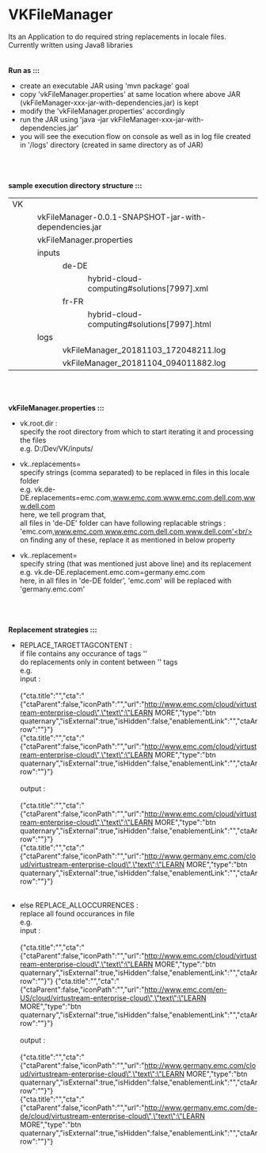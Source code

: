 # VKFileManager
Its an Application to do required string replacements in locale files.
Currently written using Java8 libraries
<br/>
<br/>
<br/>
<b>Run as ::: </b>
- create an executable JAR using 'mvn package' goal
- copy 'vkFileManager.properties' at same location where above JAR (vkFileManager-xxx-jar-with-dependencies.jar) is kept
- modify the 'vkFileManager.properties' accordingly
- run the JAR using 'java -jar vkFileManager-xxx-jar-with-dependencies.jar'
- you will see the execution flow on console as well as in log file created in '/logs' directory (created in same directory as of JAR)
<br/>
<br/>
<br/>
<b>sample execution directory structure ::: </b><br/>
<table>
	<tr>
		<td colspan="1" align="left">VK</td>
		<td colspan="3" align="left">&nbsp;&nbsp;&nbsp;&nbsp;&nbsp;&nbsp;&nbsp;&nbsp;</td>
	</tr>
	<tr>
		<td colspan="1" align="left">&nbsp;&nbsp;&nbsp;&nbsp;&nbsp;&nbsp;&nbsp;&nbsp;</td>
		<td colspan="3" align="left">vkFileManager-0.0.1-SNAPSHOT-jar-with-dependencies.jar</td>
	</tr>
	<tr>
		<td colspan="1" align="left">&nbsp;&nbsp;&nbsp;&nbsp;&nbsp;&nbsp;&nbsp;&nbsp;</td>
		<td colspan="3" align="left">vkFileManager.properties</td>
	</tr>
	<tr>
		<td colspan="1" align="left">&nbsp;&nbsp;&nbsp;&nbsp;&nbsp;&nbsp;&nbsp;&nbsp;</td>
		<td colspan="3" align="left">inputs</td>
	</tr>
	<tr>
		<td colspan="1" align="left">&nbsp;&nbsp;&nbsp;&nbsp;&nbsp;&nbsp;&nbsp;&nbsp;</td>
		<td colspan="1" align="left">&nbsp;&nbsp;&nbsp;&nbsp;&nbsp;&nbsp;&nbsp;&nbsp;</td>
		<td colspan="2" align="left">de-DE</td>
	</tr>
	<tr>
		<td colspan="1" align="left">&nbsp;&nbsp;&nbsp;&nbsp;&nbsp;&nbsp;&nbsp;&nbsp;</td>
		<td colspan="1" align="left">&nbsp;&nbsp;&nbsp;&nbsp;&nbsp;&nbsp;&nbsp;&nbsp;</td>
		<td colspan="1" align="left">&nbsp;&nbsp;&nbsp;&nbsp;&nbsp;&nbsp;&nbsp;&nbsp;</td>
		<td colspan="1" align="left">hybrid-cloud-computing#solutions[7997].xml</td>
	</tr>
	<tr>
		<td colspan="1" align="left">&nbsp;&nbsp;&nbsp;&nbsp;&nbsp;&nbsp;&nbsp;&nbsp;</td>
		<td colspan="1" align="left">&nbsp;&nbsp;&nbsp;&nbsp;&nbsp;&nbsp;&nbsp;&nbsp;</td>
		<td colspan="2" align="left">fr-FR</td>
	</tr>
	<tr>
		<td colspan="1" align="left">&nbsp;&nbsp;&nbsp;&nbsp;&nbsp;&nbsp;&nbsp;&nbsp;</td>
		<td colspan="1" align="left">&nbsp;&nbsp;&nbsp;&nbsp;&nbsp;&nbsp;&nbsp;&nbsp;</td>
		<td colspan="1" align="left">&nbsp;&nbsp;&nbsp;&nbsp;&nbsp;&nbsp;&nbsp;&nbsp;</td>
		<td colspan="1" align="left">hybrid-cloud-computing#solutions[7997].html</td>
	</tr>
	<tr>
		<td colspan="1" align="left">&nbsp;&nbsp;&nbsp;&nbsp;&nbsp;&nbsp;&nbsp;&nbsp;</td>
		<td colspan="3" align="left">logs</td>
	</tr>
	<tr>
		<td colspan="1" align="left">&nbsp;&nbsp;&nbsp;&nbsp;&nbsp;&nbsp;&nbsp;&nbsp;</td>
		<td colspan="1" align="left">&nbsp;&nbsp;&nbsp;&nbsp;&nbsp;&nbsp;&nbsp;&nbsp;</td>
		<td colspan="2" align="left">vkFileManager_20181103_172048211.log</td>
	</tr>
	<tr>
		<td colspan="1" align="left">&nbsp;&nbsp;&nbsp;&nbsp;&nbsp;&nbsp;&nbsp;&nbsp;</td>
		<td colspan="1" align="left">&nbsp;&nbsp;&nbsp;&nbsp;&nbsp;&nbsp;&nbsp;&nbsp;</td>
		<td colspan="2" align="left">vkFileManager_20181104_094011882.log</td>
	</tr>
	</table>
<br/>
<br/>
<br/>
<b>vkFileManager.properties ::: </b>

- vk.root.dir : <br/>
	specify the root directory from which to start iterating it and processing the files<br/>
	e.g. D:/Dev/VK/inputs/<br/>
	
- vk.<folder name>.replacements=<comma separated replacement texts><br/>
	specify strings (comma separated) to be replaced in files in this locale folder<br/>
	e.g. vk.de-DE.replacements=emc.com,www.emc.com,www.emc.com,dell.com,www.dell.com<br/>
		here, we tell program that, <br/>
		all files in 'de-DE' folder can have following replacable strings : 'emc.com,www.emc.com,www.emc.com,dell.com,www.dell.com'<br/>
		on finding any of these, replace it as mentioned in below property<br/>
		
- vk.<folder name>.replacement<text to be replaced>=<replacement text><br/>
	specify string (that was mentioned just above line) and its replacement<br/>
	e.g. vk.de-DE.replacement.emc.com=germany.emc.com<br/>
		here, in all files in 'de-DE folder', 'emc.com' will be replaced with 'germany.emc.com'<br/>
<br/>
<br/>
<br/>
<b>Replacement strategies ::: </b>
	
- REPLACE_TARGETTAGCONTENT : <br/>
	if file contains any occurance of tags '<source></source><target></target>'<br/>
	do replacements only in content between '<target><target>' tags<br/>
	e.g. <br/>
		input : <br/><br/>
			<source>{"cta.title":"","cta":"{\"ctaParent\":false,\"iconPath\":\"\",\"url\":\"http://www.emc.com/cloud/virtustream-enterprise-cloud\",\"text\":\"LEARN MORE\",\"type\":\"btn quaternary\",\"isExternal\":true,\"isHidden\":false,\"enablementLink\":\"\",\"ctaArrow\":\"\"}"}</source><br/>
			<target>{"cta.title":"","cta":"{\"ctaParent\":false,\"iconPath\":\"\",\"url\":\"http://www.emc.com/cloud/virtustream-enterprise-cloud\",\"text\":\"LEARN MORE\",\"type\":\"btn quaternary\",\"isExternal\":true,\"isHidden\":false,\"enablementLink\":\"\",\"ctaArrow\":\"\"}"}</target><br/><br/>
		output : <br/><br/>
			<source>{"cta.title":"","cta":"{\"ctaParent\":false,\"iconPath\":\"\",\"url\":\"http://www.emc.com/cloud/virtustream-enterprise-cloud\",\"text\":\"LEARN MORE\",\"type\":\"btn quaternary\",\"isExternal\":true,\"isHidden\":false,\"enablementLink\":\"\",\"ctaArrow\":\"\"}"}</source><br/>
			<target>{"cta.title":"","cta":"{\"ctaParent\":false,\"iconPath\":\"\",\"url\":\"http://www.germany.emc.com/cloud/virtustream-enterprise-cloud\",\"text\":\"LEARN MORE\",\"type\":\"btn quaternary\",\"isExternal\":true,\"isHidden\":false,\"enablementLink\":\"\",\"ctaArrow\":\"\"}"}</target><br/><br/>

- else REPLACE_ALLOCCURRENCES : <br/>
	replace all found occurances in file<br/>
	e.g. <br/>
		input : <br/>
			<tr><br/>
				<a>{"cta.title":"","cta":"{\"ctaParent\":false,\"iconPath\":\"\",\"url\":\"http://www.emc.com/cloud/virtustream-enterprise-cloud\",\"text\":\"LEARN MORE\",\"type\":\"btn quaternary\",\"isExternal\":true,\"isHidden\":false,\"enablementLink\":\"\",\"ctaArrow\":\"\"}"}</a>
				<a>{"cta.title":"","cta":"{\"ctaParent\":false,\"iconPath\":\"\",\"url\":\"http://www.emc.com/en-US/cloud/virtustream-enterprise-cloud\",\"text\":\"LEARN MORE\",\"type\":\"btn quaternary\",\"isExternal\":true,\"isHidden\":false,\"enablementLink\":\"\",\"ctaArrow\":\"\"}"}</a><br/>
			</tr><br/>
		output : <br/>
			<tr><br/>
				<a>{"cta.title":"","cta":"{\"ctaParent\":false,\"iconPath\":\"\",\"url\":\"http://www.germany.emc.com/cloud/virtustream-enterprise-cloud\",\"text\":\"LEARN MORE\",\"type\":\"btn quaternary\",\"isExternal\":true,\"isHidden\":false,\"enablementLink\":\"\",\"ctaArrow\":\"\"}"}</a><br/>
				<a>{"cta.title":"","cta":"{\"ctaParent\":false,\"iconPath\":\"\",\"url\":\"http://www.germany.emc.com/de-de/cloud/virtustream-enterprise-cloud\",\"text\":\"LEARN MORE\",\"type\":\"btn quaternary\",\"isExternal\":true,\"isHidden\":false,\"enablementLink\":\"\",\"ctaArrow\":\"\"}"}</a><br/>
			</tr><br/>

